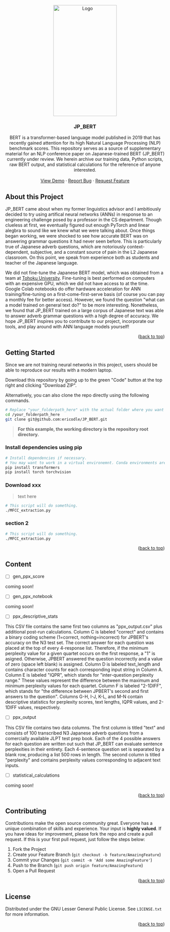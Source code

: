 <!-- PROJECT LOGO -->
<br />
<div align="center">
  <a href="https://github.com/github_username/repo_name">
    <img src="https://github.com/ericodle/JP_BERT/blob/main/JPBERT_workflow.jpg" alt="Logo" width="200" height="350">
  </a>

<h3 align="center">JP_BERT</h3>

  <p align="center">
  BERT is a transformer-based language model published in 2019 that has recently gained attention for its high Natural Language Processing (NLP) benchmark scores. This repository serves as a source of supplementary material for an NLP conference paper on Japanese-trained BERT (JP_BERT) currently under review. We herein archive our training data, Python scripts, raw BERT output, and statistical calculations for the reference of anyone interested.
    <br />
    <br />
    <a href="https://github.com/github_username/repo_name">View Demo</a>
    ·
    <a href="https://github.com/github_username/repo_name/issues">Report Bug</a>
    ·
    <a href="https://github.com/github_username/repo_name/issues">Request Feature</a>
  </p>
</div>



<!-- ABOUT THE PROJECT -->
## About this Project

JP_BERT came about when my former linguistics advisor and I ambitiously decided to try using artifical neural networks (ANNs) in response to an engineering challenge posed by a professor in the CS department. Though clueless at first, we eventually figured out enough PyTorch and linear alegbra to sound like we knew what we were talking about. Once things began working, we were shocked to see how accurate BERT was on answering grammar questions it had never seen before. This is particularly true of Japanese adverb questions, which are notoriously context-dependent, subjective, and a constant source of pain in the L2 Japanese classroom. On this point, we speak from experience both as students and teacher of the Japanese language. 

We did not fine-tune the Japanese BERT model, which was obtained from a team at [Tohoku University](https://github.com/cl-tohoku/bert-japanese/tree/v1.0). Fine-tuning is best performed on computers with an expensive GPU, which we did not have access to at the time. Google Colab notebooks do offer hardware acceleration for ANN training/fine-tuning on a first-come-first-serve basis (of course you can pay a monthly fee for better access). However, we found the question "what can a model trained on general text do?" to be more interesting. Nonetheless, we found that JP_BERT trained on a large corpus of Japanese text was able to answer adverb grammar questions with a high degree of accuracy. We hope JP_BERT inspires you to contribute to our project, incorporate our tools, and play around with ANN language models yourself! 


<p align="right">(<a href="#top">back to top</a>)</p>


## Getting Started

Since we are not training neural networks in this project, users should be able to reproduce our results with a modern laptop.

Download this repository by going up to the green "Code" button at the top right and clicking "Download ZIP".

Alternatively, you can also clone the repo directly using the following commands.

  ```sh
  # Replace "your_folderpath_here" with the actual folder where you want the project to go.
  cd /your_folderpath_here
  git clone git@github.com:ericodle/JP_BERT.git
  ```

> __For this example, the working directory is the repository root directory.__ 

### Install dependencies using pip

  ```sh
  # Install dependencies if necessary. 
  # You may want to work in a virtual environemnt. Conda environments are nice for that.
  pip install transformers
  pip install torch torchvision
  ```

### Download xxx

> text here

```sh
# This script will do something.
./MFCC_extraction.py
```


### section 2


```sh
# This script will do something.
./MFCC_extraction.py
```


<p align="right">(<a href="#top">back to top</a>)</p>


## Content

- [ ] gen_ppx_score

coming soon!

- [ ] gen_ppx_notebook

coming soon!

- [ ] ppx_descriptive_stats

This CSV file contains the same first two columns as "ppx_output.csv" plus additional post-run calculations. Column C is labeled "correct" and contains a binary coding scheme (1=correct, nothing=incorrect) for JPBERT's accuracy on the N3 test set. The correct answer for each question was placed at the top of every 4-response list. Therefore, if the minimum perplexity value for a given quartet occurs on the first response, a "1" is asigned. Otherwise, JPBERT answered the question incorrectly and a value of zero (space left blank) is assigned. Column D is labeled text_length and contains character counts for each corresponding input string in Column A. Column E is labeled "IQPR", which stands for "inter-question perplexity range." These values represent the difference between the maximum and minimum perplexity values for each quartet. Column F is labeled "2-1DIFF", which stands for "the difference between JPBERT's second and first answers to the question". Columns G-H, I-J, K-L, and M-N contain descriptive statistics for perplexity scores, text lengths, IQPR values, and 2-1DIFF values, respectively.

- [ ] ppx_output

This CSV file contains two data columns. The first column is titled "text" and consists of 100 transcribed N3 Japanese adverb questions from a comercially available JLPT test prep book. Each of the 4 possible answers for each question are written out such that JP_BERT can evaluate sentence perplexities in their entirety. Each 4-sentence question set is separated by a blank row, producing a list 500 rows in length. The second column is titled "perplexity" and contains perplexity values corresponding to adjacent text inputs.

- [ ] statistical_calculations

coming soon!

<p align="right">(<a href="#top">back to top</a>)</p>



<!-- CONTRIBUTING -->
## Contributing

Contributions make the open source community great. Everyone has a unique combination of skills and experience. Your input is **highly valued**.
If you have ideas for improvement, please fork the repo and create a pull request. 
If this is your first pull request, just follow the steps below:

1. Fork the Project
2. Create your Feature Branch (`git checkout -b feature/AmazingFeature`)
3. Commit your Changes (`git commit -m 'Add some AmazingFeature'`)
4. Push to the Branch (`git push origin feature/AmazingFeature`)
5. Open a Pull Request

<p align="right">(<a href="#top">back to top</a>)</p>



<!-- LICENSE -->
## License

Distributed under the GNU Lesser General Public License. See `LICENSE.txt` for more information.

<p align="right">(<a href="#top">back to top</a>)</p>





<!-- MARKDOWN LINKS & IMAGES -->
<!-- https://www.markdownguide.org/basic-syntax/#reference-style-links -->
[contributors-shield]: https://img.shields.io/github/contributors/github_username/repo_name.svg?style=for-the-badge
[contributors-url]: https://github.com/github_username/repo_name/graphs/contributors
[forks-shield]: https://img.shields.io/github/forks/github_username/repo_name.svg?style=for-the-badge
[forks-url]: https://github.com/github_username/repo_name/network/members
[stars-shield]: https://img.shields.io/github/stars/github_username/repo_name.svg?style=for-the-badge
[stars-url]: https://github.com/github_username/repo_name/stargazers
[issues-shield]: https://img.shields.io/github/issues/github_username/repo_name.svg?style=for-the-badge
[issues-url]: https://github.com/github_username/repo_name/issues
[license-shield]: https://img.shields.io/github/license/github_username/repo_name.svg?style=for-the-badge
[license-url]: https://github.com/github_username/repo_name/blob/master/LICENSE.txt
[linkedin-shield]: https://img.shields.io/badge/-LinkedIn-black.svg?style=for-the-badge&logo=linkedin&colorB=555
[linkedin-url]: https://linkedin.com/in/linkedin_username
[product-screenshot]: images/screenshot.png
